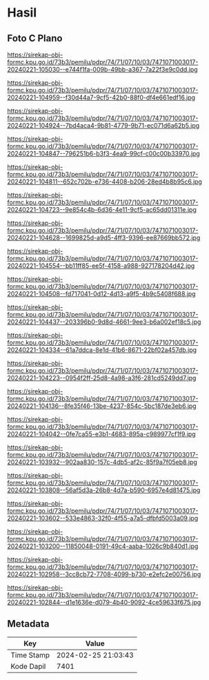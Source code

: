 # Hasil

## Foto C Plano

https://sirekap-obj-formc.kpu.go.id/73b3/pemilu/pdpr/74/71/07/10/03/7471071003017-20240221-105030--e744f1fa-009b-49bb-a367-7a22f3e9c0dd.jpg

https://sirekap-obj-formc.kpu.go.id/73b3/pemilu/pdpr/74/71/07/10/03/7471071003017-20240221-104959--f30d44a7-9cf5-42b0-88f0-df4e661edf16.jpg

https://sirekap-obj-formc.kpu.go.id/73b3/pemilu/pdpr/74/71/07/10/03/7471071003017-20240221-104924--7bd4aca4-9b81-4779-9b71-ec071d6a62b5.jpg

https://sirekap-obj-formc.kpu.go.id/73b3/pemilu/pdpr/74/71/07/10/03/7471071003017-20240221-104847--796251b6-b3f3-4ea9-99cf-c00c00b33970.jpg

https://sirekap-obj-formc.kpu.go.id/73b3/pemilu/pdpr/74/71/07/10/03/7471071003017-20240221-104811--652c702b-e736-4408-b206-28ed4b8b95c6.jpg

https://sirekap-obj-formc.kpu.go.id/73b3/pemilu/pdpr/74/71/07/10/03/7471071003017-20240221-104723--9e854c4b-6d36-4e11-9cf5-ac65dd01311e.jpg

https://sirekap-obj-formc.kpu.go.id/73b3/pemilu/pdpr/74/71/07/10/03/7471071003017-20240221-104628--1699825d-a9d5-4ff3-9396-ee87669bb572.jpg

https://sirekap-obj-formc.kpu.go.id/73b3/pemilu/pdpr/74/71/07/10/03/7471071003017-20240221-104554--bb11ff85-ee5f-4158-a988-927178204d42.jpg

https://sirekap-obj-formc.kpu.go.id/73b3/pemilu/pdpr/74/71/07/10/03/7471071003017-20240221-104508--fd717041-0d12-4d13-a9f5-4b9c5408f688.jpg

https://sirekap-obj-formc.kpu.go.id/73b3/pemilu/pdpr/74/71/07/10/03/7471071003017-20240221-104437--203396b0-9d8d-4661-9ee3-b6a002ef18c5.jpg

https://sirekap-obj-formc.kpu.go.id/73b3/pemilu/pdpr/74/71/07/10/03/7471071003017-20240221-104334--61a7ddca-8e1d-41b6-8671-22bf02a457db.jpg

https://sirekap-obj-formc.kpu.go.id/73b3/pemilu/pdpr/74/71/07/10/03/7471071003017-20240221-104223--0954f2ff-25d8-4a98-a3f6-281cd5249dd7.jpg

https://sirekap-obj-formc.kpu.go.id/73b3/pemilu/pdpr/74/71/07/10/03/7471071003017-20240221-104136--8fe35f46-13be-4237-854c-5bc187de3eb6.jpg

https://sirekap-obj-formc.kpu.go.id/73b3/pemilu/pdpr/74/71/07/10/03/7471071003017-20240221-104042--0fe7ca55-e3b1-4683-895a-c989977cf1f9.jpg

https://sirekap-obj-formc.kpu.go.id/73b3/pemilu/pdpr/74/71/07/10/03/7471071003017-20240221-103932--902aa830-157c-4db5-af2c-85f9a7f05eb8.jpg

https://sirekap-obj-formc.kpu.go.id/73b3/pemilu/pdpr/74/71/07/10/03/7471071003017-20240221-103808--56af5d3a-26b8-4d7a-b590-6957e4d81475.jpg

https://sirekap-obj-formc.kpu.go.id/73b3/pemilu/pdpr/74/71/07/10/03/7471071003017-20240221-103602--533e4863-32f0-4f55-a7a5-dfbfd5003a09.jpg

https://sirekap-obj-formc.kpu.go.id/73b3/pemilu/pdpr/74/71/07/10/03/7471071003017-20240221-103200--11850048-0191-49c4-aaba-1026c9b840d1.jpg

https://sirekap-obj-formc.kpu.go.id/73b3/pemilu/pdpr/74/71/07/10/03/7471071003017-20240221-102958--3cc8cb72-7708-4099-b730-e2efc2e00756.jpg

https://sirekap-obj-formc.kpu.go.id/73b3/pemilu/pdpr/74/71/07/10/03/7471071003017-20240221-102844--d1e1636e-d079-4b40-9092-4ce59633f675.jpg


## Metadata

| Key        | Value               |
| ---------- | ------------------- |
| Time Stamp | 2024-02-25 21:03:43 |
| Kode Dapil | 7401                |



